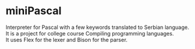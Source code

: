 # miniPascal
Interpreter for Pascal with a few keywords translated to Serbian language.\
It is a project for college course Compiling programming languages. \
It uses Flex for the lexer and Bison for the parser.

